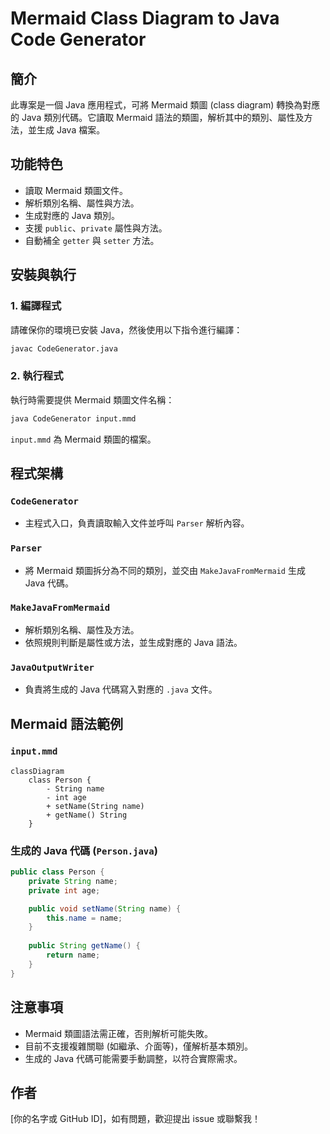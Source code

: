 # Mermaid Class Diagram to Java Code Generator

## 簡介
此專案是一個 Java 應用程式，可將 Mermaid 類圖 (class diagram) 轉換為對應的 Java 類別代碼。它讀取 Mermaid 語法的類圖，解析其中的類別、屬性及方法，並生成 Java 檔案。

## 功能特色
- 讀取 Mermaid 類圖文件。
- 解析類別名稱、屬性與方法。
- 生成對應的 Java 類別。
- 支援 `public`、`private` 屬性與方法。
- 自動補全 `getter` 與 `setter` 方法。

## 安裝與執行

### 1. 編譯程式
請確保你的環境已安裝 Java，然後使用以下指令進行編譯：
```sh
javac CodeGenerator.java
```

### 2. 執行程式
執行時需要提供 Mermaid 類圖文件名稱：
```sh
java CodeGenerator input.mmd
```
`input.mmd` 為 Mermaid 類圖的檔案。

## 程式架構

### `CodeGenerator`
- 主程式入口，負責讀取輸入文件並呼叫 `Parser` 解析內容。

### `Parser`
- 將 Mermaid 類圖拆分為不同的類別，並交由 `MakeJavaFromMermaid` 生成 Java 代碼。

### `MakeJavaFromMermaid`
- 解析類別名稱、屬性及方法。
- 依照規則判斷是屬性或方法，並生成對應的 Java 語法。

### `JavaOutputWriter`
- 負責將生成的 Java 代碼寫入對應的 `.java` 文件。

## Mermaid 語法範例

### `input.mmd`
```mermaid
classDiagram
    class Person {
        - String name
        - int age
        + setName(String name)
        + getName() String
    }
```

### 生成的 Java 代碼 (`Person.java`)
```java
public class Person {
    private String name;
    private int age;

    public void setName(String name) {
        this.name = name;
    }
    
    public String getName() {
        return name;
    }
}
```

## 注意事項
- Mermaid 類圖語法需正確，否則解析可能失敗。
- 目前不支援複雜關聯 (如繼承、介面等)，僅解析基本類別。
- 生成的 Java 代碼可能需要手動調整，以符合實際需求。

## 作者
[你的名字或 GitHub ID]，如有問題，歡迎提出 issue 或聯繫我！

